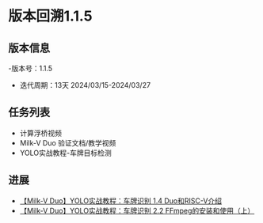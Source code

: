 # 版本回溯1.1.5

## 版本信息

-版本号：1.1.5
- 迭代周期：13天 2024/03/15-2024/03/27

## 任务列表

- 计算浮桥视频 
- Milk-V Duo 验证文档/教学视频
- YOLO实战教程-车牌目标检测


## 进展

- [【Milk-V Duo】YOLO实战教程：车牌识别 1.4 Duo和RISC-V介绍](https://www.bilibili.com/video/BV1NvoWY4EpD/?spm_id_from=333.1387.upload.video_card.click&vd_source=417238cd96b1b549d14bcb35a9da3cf0)
- [【Milk-V Duo】YOLO实战教程：车牌识别 2.2 FFmpeg的安装和使用（上）](https://www.bilibili.com/video/BV117o4YvEXv/?spm_id_from=333.1387.upload.video_card.click&vd_source=417238cd96b1b549d14bcb35a9da3cf0)